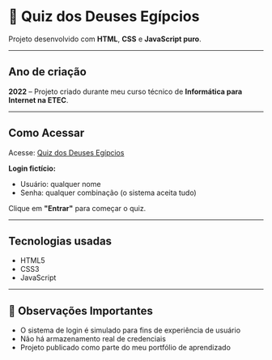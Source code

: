 # 🌅 Quiz dos Deuses Egípcios

Projeto desenvolvido com **HTML**, **CSS** e **JavaScript puro**.

---

## Ano de criação

**2022** – Projeto criado durante meu curso técnico de **Informática para Internet na ETEC**.

---

## Como Acessar

Acesse: [Quiz dos Deuses Egípcios](https://tiphanynemet.github.io/quizdeuses/index.html) 

**Login fictício:**
- Usuário: qualquer nome
- Senha: qualquer combinação (o sistema aceita tudo)

Clique em **"Entrar"** para começar o quiz.

---

## Tecnologias usadas

- HTML5  
- CSS3  
- JavaScript

---

## 📌 Observações Importantes

- O sistema de login é simulado para fins de experiência de usuário  
- Não há armazenamento real de credenciais  
- Projeto publicado como parte do meu portfólio de aprendizado
